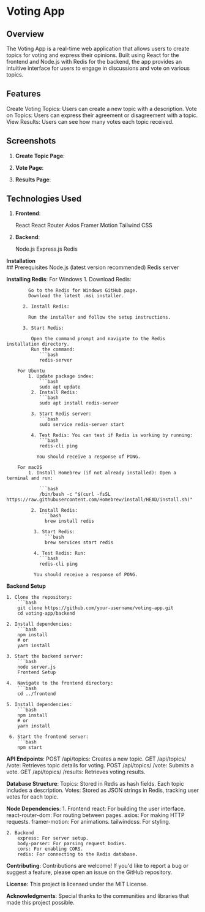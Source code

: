 # Voting App
## Overview
  The Voting App is a real-time web application that allows users to create topics for voting and express their opinions. Built using React for the frontend and Node.js with Redis for the backend, the app provides an intuitive interface for users to engage in discussions and vote on various topics.

## Features
  Create Voting Topics: Users can create a new topic with a description.
  Vote on Topics: Users can express their agreement or disagreement with a topic.
  View Results: Users can see how many votes each topic received.
  
## Screenshots
  1. **Create Topic Page**:

  2. **Vote Page**:

  3. **Results Page**:

## Technologies Used
   1. **Frontend**:

      React
      React Router
      Axios
      Framer Motion
      Tailwind CSS
      
  2. **Backend**:

      Node.js
      Express.js
      Redis
     
  **Installation**  
     ## Prerequisites
          Node.js (latest version recommended)
          Redis server
          
  **Installing Redis**:
      For Windows
          1. Download Redis:
    
            Go to the Redis for Windows GitHub page.
            Download the latest .msi installer.
         
          2. Install Redis:
      
            Run the installer and follow the setup instructions.
         
          3. Start Redis:
    
             Open the command prompt and navigate to the Redis installation directory.
             Run the command:
                ```bash
                redis-server
            
        For Ubuntu
            1. Update package index:
                ```bash
                sudo apt update
             2. Install Redis:
                ```bash
                sudo apt install redis-server
     
             3. Start Redis server:
                ```bash
                sudo service redis-server start
         
             4. Test Redis: You can test if Redis is working by running:
                ```bash
                redis-cli ping
         
               You should receive a response of PONG.

        For macOS
            1. Install Homebrew (if not already installed): Open a terminal and run:

                ```bash
                /bin/bash -c "$(curl -fsSL https://raw.githubusercontent.com/Homebrew/install/HEAD/install.sh)"
       
             2. Install Redis:
                 ```bash
                  brew install redis
     
              3. Start Redis:
                  ```bash
                  brew services start redis
     
              4. Test Redis: Run:
                ```bash
                redis-cli ping
     
              You should receive a response of PONG.

  **Backend Setup**
  
    1. Clone the repository:
        ```bash
        git clone https://github.com/your-username/voting-app.git
        cd voting-app/backend

    2. Install dependencies:
        ```bash
        npm install
        # or
        yarn install

    3. Start the backend server:
        ```bash
        node server.js
        Frontend Setup

    4.  Navigate to the frontend directory:
        ```bash
        cd ../frontend
        
    5. Install dependencies:
        ```bash
        npm install
        # or
        yarn install

     6. Start the frontend server:
        ```bash
        npm start


**API Endpoints**:
  POST /api/topics: Creates a new topic.
  GET /api/topics/
  /vote: Retrieves topic details for voting.
  POST /api/topics/
  /vote: Submits a vote.
  GET /api/topics/
  /results: Retrieves voting results.

**Database Structure**:
  Topics: Stored in Redis as hash fields. Each topic includes a description.
  Votes: Stored as JSON strings in Redis, tracking user votes for each topic.

 **Node Dependencies**:
    1. Frontend
        react: For building the user interface.
        react-router-dom: For routing between pages.
        axios: For making HTTP requests.
        framer-motion: For animations.
        tailwindcss: For styling.
        
    2. Backend
        express: For server setup.
        body-parser: For parsing request bodies.
        cors: For enabling CORS.
        redis: For connecting to the Redis database.
        
  **Contributing**:
      Contributions are welcome! If you'd like to report a bug or suggest a feature, please open an issue on the GitHub repository.

  **License**:
      This project is licensed under the MIT License.

  **Acknowledgments**:
      Special thanks to the communities and libraries that made this project possible.
